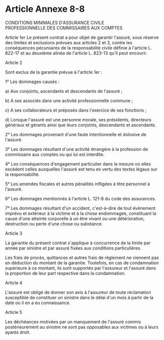# Article Annexe 8-8

CONDITIONS MINIMALES D'ASSURANCE CIVILE\
PROFESSIONNELLE DES COMMISSAIRES AUX COMPTES

Article 1er
Le présent contrat a pour objet de garantir l'assuré, sous réserve des limites et exclusions prévues aux articles 2 et 3, contre les conséquences pécuniaires de la responsabilité civile définie à l'article L. 822-17 et au deuxième alinéa de l'article L. 823-13 qu'il peut encourir.

Article 2

Sont exclus de la garantie prévue à l'article 1er :

1° Les dommages causés :

a) Aux conjoints, ascendants et descendants de l'assuré ;

b) A ses associés dans une activité professionnelle commune ;

c) A ses collaborateurs et préposés dans l'exercice de ses fonctions ;

d) Lorsque l'assuré est une personne morale, ses présidents, directeurs généraux et gérants ainsi que leurs conjoints, descendants et ascendants.

2° Les dommages provenant d'une faute intentionnelle et dolosive de l'assuré.

3° Les dommages résultant d'une activité étrangère à la profession de commissaire aux comptes ou qui lui est interdite.

4° Les conséquences d'engagement particulier dans la mesure où elles excèdent celles auxquelles l'assuré est tenu en vertu des textes légaux sur la responsabilité.

5° Les amendes fiscales et autres pénalités infligées à titre personnel à l'assuré.

6° Les dommages mentionnés à l'article L. 121-8 du code des assurances.

7° Les dommages résultant d'un accident, c'est-à-dire de tout événement imprévu et extérieur à la victime et à la chose endommagée, constituant la cause d'une atteinte corporelle à un être vivant ou une détérioration, destruction ou perte d'une chose ou substance.

Article 3

La garantie du présent contrat s'applique à concurrence de la limite par année par sinistre et par assuré fixées aux conditions particulières.

Les frais de procès, quittances et autres frais de règlement ne viennent pas en déduction du montant de la garantie. Toutefois, en cas de condamnation supérieure à ce montant, ils sont supportés par l'assureur et l'assuré dans la proportion de leur part respective dans la condamnation.

Article 4

L'assuré est obligé de donner son avis à l'assureur de toute réclamation susceptible de constituer un sinistre dans le délai d'un mois à partir de la date où il en a eu connaissance.

Article 5

Les déchéances motivées par un manquement de l'assuré commis postérieurement au sinistre ne sont pas opposables aux victimes ou à leurs ayants droit.
